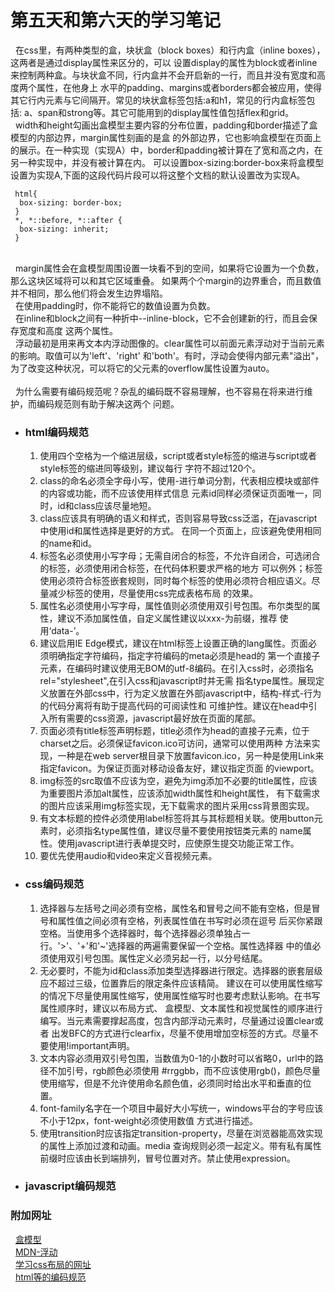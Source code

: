 # 第五天和第六天的学习笔记
  &nbsp;&nbsp;在css里，有两种类型的盒，块状盒（block boxes）和行内盒（inline boxes），这两者是通过display属性来区分的，可以
  设置display的属性为block或者inline来控制两种盒。与块状盒不同，行内盒并不会开启新的一行，而且并没有宽度和高度两个属性，在他身上
  水平的padding、margins或者borders都会被应用，使得其它行内元素与它间隔开。常见的块状盒标签包括:a和h1，常见的行内盒标签包括:
  a、span和strong等。其它可能用到的display属性值包括flex和grid。
  <br>&nbsp;&nbsp;width和height勾画出盒模型主要内容的分布位置，padding和border描述了盒模型的内部边界，margin属性刻画的是盒
  的外部边界，它也影响盒模型在页面上的展示。在一种实现（实现A）中，border和padding被计算在了宽和高之内，在另一种实现中，并没有被计算在内。
  可以设置box-sizing:border-box来将盒模型设置为实现A,下面的这段代码片段可以将这整个文档的默认设置改为实现A。  
  ```
   html{
    box-sizing: border-box;
   }
   *, *::before, *::after {
    box-sizing: inherit;
   }
  ```
  <br>&nbsp;&nbsp;margin属性会在盒模型周围设置一块看不到的空间，如果将它设置为一个负数，那么这块区域将可以和其它区域重叠。
  如果两个个margin的边界重合，而且数值并不相同，那么他们将会发生边界塌陷。
  <br>&nbsp;&nbsp;在使用padding时，你不能将它的数值设置为负数。
  <br>&nbsp;&nbsp;在inline和block之间有一种折中--inline-block，它不会创建新的行，而且会保存宽度和高度
  这两个属性。
  <br>&nbsp;&nbsp;浮动最初是用来再文本内浮动图像的。clear属性可以前面元素浮动对于当前元素的影响。取值可以为'left'、'right'
  和'both'。有时，浮动会使得内部元素"溢出"，为了改变这种状况，可以将它的父元素的overflow属性设置为auto。
  <br>
  <br>&nbsp;&nbsp;为什么需要有编码规范呢？杂乱的编码既不容易理解，也不容易在将来进行维护，而编码规范则有助于解决这两个
  问题。
  * ### html编码规范<br>
    1. 使用四个空格为一个缩进层级，script或者style标签的缩进与script或者style标签的缩进同等级别，建议每行
    字符不超过120个。
    2. class的命名必须全字母小写，使用-进行单词分割，代表相应模块或部件的内容或功能，而不应该使用样式信息
    元素id同样必须保证页面唯一，同时，id和class应该尽量地短。
    3. class应该具有明确的语义和样式，否则容易导致css泛滥，在javascript中使用id和属性选择是更好的方式。
    在同一个页面上，应该避免使用相同的name和id。
    4. 标签名必须使用小写字母；无需自闭合的标签，不允许自闭合，可选闭合的标签，必须使用闭合标签，在代码体积要求严格的地方
    可以例外；标签使用必须符合标签嵌套规则，同时每个标签的使用必须符合相应语义。尽量减少标签的使用，尽量使用css完成表格布局
    的效果。
    5. 属性名必须使用小写字母，属性值则必须使用双引号包围。布尔类型的属性，建议不添加属性值，自定义属性建议以xxx-为前缀，推荐
    使用‘data-’。
    6. 建议启用IE Edge模式，建议在html标签上设置正确的lang属性。页面必须明确指定字符编码，指定字符编码的meta必须是head的
    第一个直接子元素，在编码时建议使用无BOM的utf-8编码。在引入css时，必须指名rel="stylesheet",在引入css和javascript时并无需
    指名type属性。展现定义放置在外部css中，行为定义放置在外部javascript中，结构-样式-行为的代码分离将有助于提高代码的可阅读性和
    可维护性。建议在head中引入所有需要的css资源，javascript最好放在页面的尾部。
    7. 页面必须有title标签声明标题，title必须作为head的直接子元素，位于charset之后。必须保证favicon.ico可访问，通常可以使用两种
    方法来实现，一种是在web server根目录下放置favicon.ico，另一种是使用Link来指定favicon。为保证页面对移动设备友好，建议指定页面
    的viewport。
    8. img标签的src取值不应该为空，避免为img添加不必要的title属性，应该为重要图片添加alt属性，应该添加width属性和height属性，
    有下载需求的图片应该采用img标签实现，无下载需求的图片采用css背景图实现。
    9. 有文本标题的控件必须使用label标签将其与其标题相关联。使用button元素时，必须指名type属性值，建议尽量不要使用按钮类元素的
    name属性。使用javascript进行表单提交时，应使原生提交功能正常工作。
    10. 要优先使用audio和video来定义音视频元素。
  * ### css编码规范
    1. 选择器与左括号之间必须有空格，属性名和冒号之间不能有空格，但是冒号和属性值之间必须有空格，列表属性值在书写时必须在逗号
    后买你紧跟空格。当使用多个选择器时，每个选择器必须单独占一行。'>'、'+'和'~'选择器的两遍需要保留一个空格。属性选择器
    中的值必须使用双引号包围。属性定义必须另起一行，以分号结尾。
    2. 无必要时，不能为id和class添加类型选择器进行限定。选择器的嵌套层级应不超过三级，位置靠后的限定条件应该精简。
    建议在可以使用属性缩写的情况下尽量使用属性缩写，使用属性缩写时也要考虑默认影响。在书写属性顺序时，建议以布局方式、
    盒模型、文本属性和视觉属性的顺序进行编写。当元素需要撑起高度，包含内部浮动元素时，尽量通过设置clear或者
    出发BFC的方式进行clearfix，尽量不使用增加空标签的方式。尽量不要使用!important声明。
    3. 文本内容必须用双引号包围，当数值为0-1的小数时可以省略0，url中的路径不加引号，rgb颜色必须使用
    #rrggbb，而不应该使用rgb()，颜色尽量使用缩写，但是不允许使用命名颜色值，必须同时给出水平和垂直的位置。
    4. font-family名字在一个项目中最好大小写统一，windows平台的字号应该不小于12px，font-weight必须使用数值
    方式进行描述。
    5. 使用transition时应该指定transition-property，尽量在浏览器能高效实现的属性上添加过渡和动画。media
    查询规则必须一起定义。带有私有属性前缀时应该由长到端排列，冒号位置对齐。禁止使用expression。
  * ### javascript编码规范
### 附加网址
&nbsp;&nbsp;[盒模型](https://developer.mozilla.org/en-US/docs/Learn/CSS/Building_blocks/The_box_model)
<br>&nbsp;&nbsp;[MDN-浮动](https://developer.mozilla.org/zh-CN/docs/<>Learn/CSS/CSS_layout/Floats)
<br>&nbsp;&nbsp;[学习css布局的网址](http://zh.learnlayout.com/)
<br>&nbsp;&nbsp;[html等的编码规范](https://github.com/ecomfe/spec)

